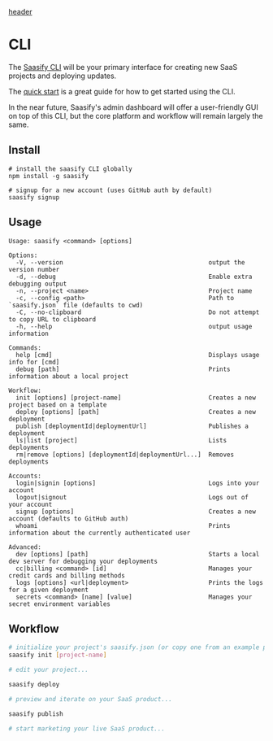 [header](_header.md ':include')

# CLI

The [Saasify CLI](https://github.com/saasify-sh/saasify/tree/master/packages/saasify-cli ':target=_blank') will be your primary interface for creating new SaaS projects and deploying updates.

The [quick start](quick-start.md) is a great guide for how to get started using the CLI.

In the near future, Saasify's admin dashboard will offer a user-friendly GUI on top of this CLI, but the core platform and workflow will remain largely the same.

## Install

```
# install the saasify CLI globally
npm install -g saasify

# signup for a new account (uses GitHub auth by default)
saasify signup
```

## Usage

```
Usage: saasify <command> [options]

Options:
  -V, --version                                        output the version number
  -d, --debug                                          Enable extra debugging output
  -n, --project <name>                                 Project name
  -c, --config <path>                                  Path to `saasify.json` file (defaults to cwd)
  -C, --no-clipboard                                   Do not attempt to copy URL to clipboard
  -h, --help                                           output usage information

Commands:
  help [cmd]                                           Displays usage info for [cmd]
  debug [path]                                         Prints information about a local project

Workflow:
  init [options] [project-name]                        Creates a new project based on a template
  deploy [options] [path]                              Creates a new deployment
  publish [deploymentId|deploymentUrl]                 Publishes a deployment
  ls|list [project]                                    Lists deployments
  rm|remove [options] [deploymentId|deploymentUrl...]  Removes deployments

Accounts:
  login|signin [options]                               Logs into your account
  logout|signout                                       Logs out of your account
  signup [options]                                     Creates a new account (defaults to GitHub auth)
  whoami                                               Prints information about the currently authenticated user

Advanced:
  dev [options] [path]                                 Starts a local dev server for debugging your deployments
  cc|billing <command> [id]                            Manages your credit cards and billing methods
  logs [options] <url|deployment>                      Prints the logs for a given deployment
  secrets <command> [name] [value]                     Manages your secret environment variables
```

## Workflow

```bash
# initialize your project's saasify.json (or copy one from an example project)
saasify init [project-name]

# edit your project...

saasify deploy

# preview and iterate on your SaaS product...

saasify publish

# start marketing your live SaaS product...
```
